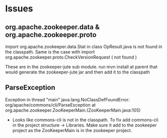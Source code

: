 # Issues

##  org.apache.zookeeper.data & org.apache.zookeeper.proto
import org.apache.zookeeper.data.Stat in class OpResult.java is not found in the classpath.
Same is the case with import org.apache.zookeeper.proto.CheckVersionRequest ( not found )

These are in the zookeeper-jute sub module. run mvn install at parent that would generate the 
zookeeper-jute jar and then add it to the classpath

## ParseException
Exception in thread "main" java.lang.NoClassDefFoundError: org/apache/commons/cli/ParseException
at org.apache.zookeeper.ZooKeeperMain.<clinit>(ZooKeeperMain.java:105)

- Looks like commons-cli is not in the classpath. To fix add
commons-cli in the project structure -> Libraries. Make sure it
  add to the zookeeper project as the ZooKeeperMain is in the zookeeper project.